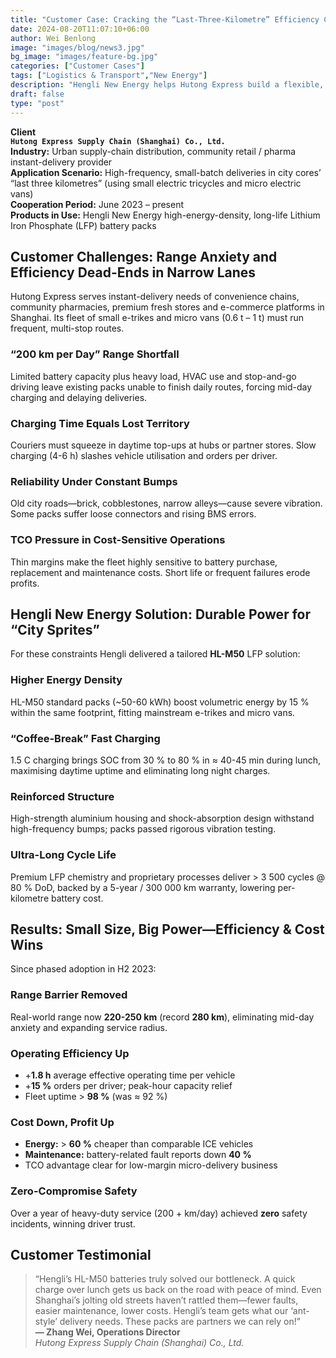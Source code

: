 ```yaml
---
title: "Customer Case: Cracking the “Last-Three-Kilometre” Efficiency Code"
date: 2024-08-20T11:07:10+06:00
author: Wei Benlong
image: "images/blog/news3.jpg"
bg_image: "images/feature-bg.jpg"
categories: ["Customer Cases"]
tags: ["Logistics & Transport","New Energy"]
description: "Hengli New Energy helps Hutong Express build a flexible, high-efficiency urban micro-delivery EV fleet"
draft: false
type: "post"
---
```


**Client**  
**`Hutong Express Supply Chain (Shanghai) Co., Ltd.`**  
**Industry:** Urban supply-chain distribution, community retail / pharma instant-delivery provider  
**Application Scenario:** High-frequency, small-batch deliveries in city cores’ “last three kilometres” (using small electric tricycles and micro electric vans)  
**Cooperation Period:** June 2023 – present  
**Products in Use:** Hengli New Energy high-energy-density, long-life Lithium Iron Phosphate (LFP) battery packs  

<!--more-->

## Customer Challenges: Range Anxiety and Efficiency Dead-Ends in Narrow Lanes

Hutong Express serves instant-delivery needs of convenience chains, community pharmacies, premium fresh stores and e-commerce platforms in Shanghai. Its fleet of small e-trikes and micro vans (0.6 t – 1 t) must run frequent, multi-stop routes.

### “200 km per Day” Range Shortfall  
Limited battery capacity plus heavy load, HVAC use and stop-and-go driving leave existing packs unable to finish daily routes, forcing mid-day charging and delaying deliveries.

### Charging Time Equals Lost Territory  
Couriers must squeeze in daytime top-ups at hubs or partner stores. Slow charging (4-6 h) slashes vehicle utilisation and orders per driver.

### Reliability Under Constant Bumps  
Old city roads—brick, cobblestones, narrow alleys—cause severe vibration. Some packs suffer loose connectors and rising BMS errors.

### TCO Pressure in Cost-Sensitive Operations  
Thin margins make the fleet highly sensitive to battery purchase, replacement and maintenance costs. Short life or frequent failures erode profits.

## Hengli New Energy Solution: Durable Power for “City Sprites”

For these constraints Hengli delivered a tailored **HL-M50** LFP solution:

### Higher Energy Density  
HL-M50 standard packs (~50-60 kWh) boost volumetric energy by 15 % within the same footprint, fitting mainstream e-trikes and micro vans.

### “Coffee-Break” Fast Charging  
1.5 C charging brings SOC from 30 % to 80 % in ≈ 40-45 min during lunch, maximising daytime uptime and eliminating long night charges.

### Reinforced Structure  
High-strength aluminium housing and shock-absorption design withstand high-frequency bumps; packs passed rigorous vibration testing.

### Ultra-Long Cycle Life  
Premium LFP chemistry and proprietary processes deliver > 3 500 cycles @ 80 % DoD, backed by a 5-year / 300 000 km warranty, lowering per-kilometre battery cost.

## Results: Small Size, Big Power—Efficiency & Cost Wins

Since phased adoption in H2 2023:

### Range Barrier Removed  
Real-world range now **220-250 km** (record **280 km**), eliminating mid-day anxiety and expanding service radius.

### Operating Efficiency Up  
- +**1.8 h** average effective operating time per vehicle  
- +**15 %** orders per driver; peak-hour capacity relief  
- Fleet uptime > **98 %** (was ≈ 92 %)

### Cost Down, Profit Up  
- **Energy:** > **60 %** cheaper than comparable ICE vehicles  
- **Maintenance:** battery-related fault reports down **40 %**  
- TCO advantage clear for low-margin micro-delivery business

### Zero-Compromise Safety  
Over a year of heavy-duty service (200 + km/day) achieved **zero** safety incidents, winning driver trust.

## Customer Testimonial
> “Hengli’s HL-M50 batteries truly solved our bottleneck. A quick charge over lunch gets us back on the road with peace of mind. Even Shanghai’s jolting old streets haven’t rattled them—fewer faults, easier maintenance, lower costs. Hengli’s team gets what our ‘ant-style’ delivery needs. These packs are partners we can rely on!”  
> **— Zhang Wei, Operations Director**  
> *Hutong Express Supply Chain (Shanghai) Co., Ltd.*
